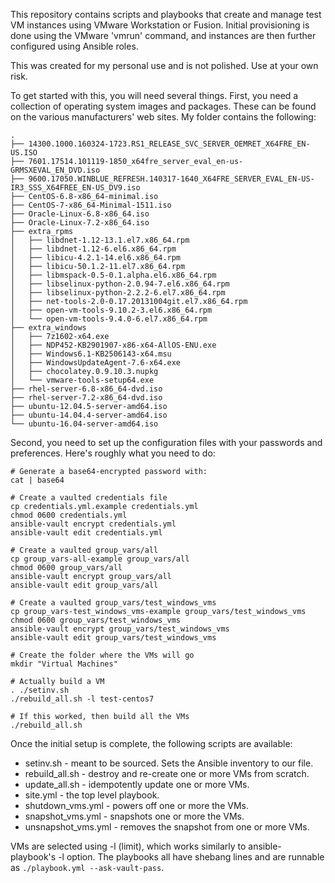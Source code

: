 This repository contains scripts and playbooks that create and manage test VM instances using VMware Workstation or Fusion. Initial provisioning is done using the VMware 'vmrun' command, and instances are then further configured using Ansible roles.

This was created for my personal use and is not polished. Use at your own risk.

To get started with this, you will need several things. First, you need a collection of operating system images and packages. These can be found on the various manufacturers' web sites. My folder contains the following:

```
.
├── 14300.1000.160324-1723.RS1_RELEASE_SVC_SERVER_OEMRET_X64FRE_EN-US.ISO
├── 7601.17514.101119-1850_x64fre_server_eval_en-us-GRMSXEVAL_EN_DVD.iso
├── 9600.17050.WINBLUE_REFRESH.140317-1640_X64FRE_SERVER_EVAL_EN-US-IR3_SSS_X64FREE_EN-US_DV9.iso
├── CentOS-6.8-x86_64-minimal.iso
├── CentOS-7-x86_64-Minimal-1511.iso
├── Oracle-Linux-6.8-x86_64.iso
├── Oracle-Linux-7.2-x86_64.iso
├── extra_rpms
│   ├── libdnet-1.12-13.1.el7.x86_64.rpm
│   ├── libdnet-1.12-6.el6.x86_64.rpm
│   ├── libicu-4.2.1-14.el6.x86_64.rpm
│   ├── libicu-50.1.2-11.el7.x86_64.rpm
│   ├── libmspack-0.5-0.1.alpha.el6.x86_64.rpm
│   ├── libselinux-python-2.0.94-7.el6.x86_64.rpm
│   ├── libselinux-python-2.2.2-6.el7.x86_64.rpm
│   ├── net-tools-2.0-0.17.20131004git.el7.x86_64.rpm
│   ├── open-vm-tools-9.10.2-3.el6.x86_64.rpm
│   └── open-vm-tools-9.4.0-6.el7.x86_64.rpm
├── extra_windows
│   ├── 7z1602-x64.exe
│   ├── NDP452-KB2901907-x86-x64-AllOS-ENU.exe
│   ├── Windows6.1-KB2506143-x64.msu
│   ├── WindowsUpdateAgent-7.6-x64.exe
│   ├── chocolatey.0.9.10.3.nupkg
│   └── vmware-tools-setup64.exe
├── rhel-server-6.8-x86_64-dvd.iso
├── rhel-server-7.2-x86_64-dvd.iso
├── ubuntu-12.04.5-server-amd64.iso
├── ubuntu-14.04.4-server-amd64.iso
└── ubuntu-16.04-server-amd64.iso
```

Second, you need to set up the configuration files with your passwords and preferences. Here's roughly what you need to do:

```
# Generate a base64-encrypted password with:
cat | base64

# Create a vaulted credentials file
cp credentials.yml.example credentials.yml
chmod 0600 credentials.yml
ansible-vault encrypt credentials.yml
ansible-vault edit credentials.yml

# Create a vaulted group_vars/all
cp group_vars-all-example group_vars/all
chmod 0600 group_vars/all
ansible-vault encrypt group_vars/all
ansible-vault edit group_vars/all

# Create a vaulted group_vars/test_windows_vms
cp group_vars-test_windows_vms-example group_vars/test_windows_vms
chmod 0600 group_vars/test_windows_vms
ansible-vault encrypt group_vars/test_windows_vms
ansible-vault edit group_vars/test_windows_vms

# Create the folder where the VMs will go
mkdir "Virtual Machines"

# Actually build a VM
. ./setinv.sh
./rebuild_all.sh -l test-centos7

# If this worked, then build all the VMs
./rebuild_all.sh
```

Once the initial setup is complete, the following scripts are available:    
* setinv.sh - meant to be sourced. Sets the Ansible inventory to our file.
* rebuild\_all.sh - destroy and re-create one or more VMs from scratch.
* update\_all.sh - idempotently update one or more VMs.
* site.yml - the top level playbook.
* shutdown\_vms.yml - powers off one or more the VMs.
* snapshot\_vms.yml - snapshots one or more the VMs.
* unsnapshot\_vms.yml - removes the snapshot from one or more VMs.

VMs are selected using -l (limit), which works similarly to ansible-playbook's -l option. The playbooks all have shebang lines and are runnable as `./playbook.yml --ask-vault-pass`. 
